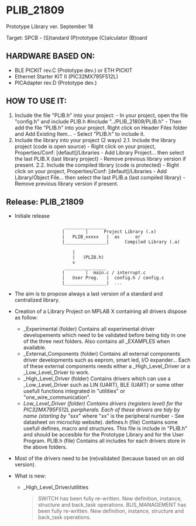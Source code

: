 # PLIB_21809
Prototype Library ver. September 18

Target: SPCB - (S)tandard (P)rototype (C)alculator (B)oard


HARDWARE BASED ON: 
-----------------
- BLE PICKIT rev.C (Prototype dev.) or ETH PICKIT
- Ethernet Starter KIT II (PIC32MX795F512L)
- PICAdapter rev.D (Prototype dev.)


HOW TO USE IT:
-------------
1. Include the file "PLIB.h" into your project:
		- In your project, open the file "config.h" and include PLIB.h
		#include "../PLIB_21809/PLIB.h"
		- Then add the file "PLIB.h" into your project. Right click on Header Files folder and Add Existing Item...
		- Select "PLIB.h" to include it.
2. Include the library into your project (2 ways)
	2.1. Include the library project (code is open source)
		- Right click on your project, Properties/Conf: [default]/Libraries
		- Add Library Project... then select the last PLIB.X (last library project)
		- Remove previous library version if present.
	2.2. Include the compiled library (code is protected)
		- Right click on your project, Properties/Conf: [default]/Libraries
		- Add Library/Object File... then select the last PLIB.a (last compiled library)
		- Remove previous library version if present.


Release: PLIB_21809
----------------------------------------------------------------------
- Initiale release

						 ________________
						|		 |		Project Library (.x)
						|   PLIB_xxxxx   |	as 		or
						|________________|		Compiled Library (.a)
								
							|
							|	(PLIB.h)
							v
						 ________________
						|		 |	main.c / interrupt.c
						|   User Prog.   |	config.h / config.c
						|________________|	...	

- The aim is to propose always a last version of a standard and centralized library.

- Creation of a Library Project on MPLAB X containing all drivers dispose as follow:
	+ _Experimental (folder)
		Contains all experimental driver developements which need to be validated before being tidy in one of the three next folders. Also contains all _EXAMPLES when available.
	+ _External_Components (folder)
		Contains all external components driver developments such as eeprom, smart led, I/O expander... Each of these external components needs either a _High_Level_Driver or a _Low_Level_Driver to work.
	+ _High_Level_Driver (folder)
		Contains drivers which can use a _Low_Level_Driver such as LIN (UART), BLE (UART) or some other usefull functions integrated in "utilities" or "one_wire_communication".
	+ _Low_Level_Driver (folder)
		Contains drivers (registers level) for the PIC32MX795F512L peripherals. Each of these drivers are tidy by name (starting by "sxx_" where "xx" is the peripheral number - See datasheet on microchip website). 
	defines.h (file)
		Contains some usefull defines, macro and structures. This file is include in "PLIB.h" and should be accesible for the Prototype Library and for the User Program.
	PLIB.h (file)
		Contains all includes for each drivers store in the above folders.

- Most of the drivers need to be (re)validated (because based on an old version).

- What is new:
	+ _High_Level_Driver/utilities
		> SWITCH has been fully re-written. New definition, instance, structure and back_task operations.
		> BUS_MANAGEMENT has been fully re-written. New definition, instance, structure and back_task operations.
